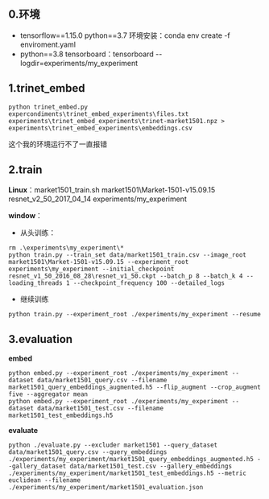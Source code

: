 ## 0.环境

- tensorflow==1.15.0
  python==3.7
  环境安装：conda env create -f enviroment.yaml
- python==3.8
  tensorboard：tensorboard --logdir=experiments/my_experiment

## 1.trinet_embed

```
python trinet_embed.py expercondiments\trinet_embed_experiments\files.txt experiments\trinet_embed_experiments\trinet-market1501.npz > experiments\trinet_embed_experiments\embeddings.csv
```

这个我的环境运行不了一直报错

## 2.train

**Linux**：market1501_train.sh market1501\Market-1501-v15.09.15 resnet_v2_50_2017_04_14 experiments/my_experiment

**window**：

- 从头训练：

```
rm .\experiments\my_experiment\*
python train.py --train_set data/market1501_train.csv --image_root market1501\Market-1501-v15.09.15 --experiment_root experiments\my_experiment --initial_checkpoint resnet_v1_50_2016_08_28\resnet_v1_50.ckpt --batch_p 8 --batch_k 4 --loading_threads 1 --checkpoint_frequency 100 --detailed_logs
```

- 继续训练

```
python train.py --experiment_root ./experiments/my_experiment --resume
```

## 3.evaluation

**embed**

```
python embed.py --experiment_root ./experiments/my_experiment --dataset data/market1501_query.csv --filename market1501_query_embeddings_augmented.h5 --flip_augment --crop_augment five --aggregator mean
python embed.py --experiment_root ./experiments/my_experiment --dataset data/market1501_test.csv --filename market1501_test_embeddings.h5
```

**evaluate**

```
python ./evaluate.py --excluder market1501 --query_dataset data/market1501_query.csv --query_embeddings ./experiments/my_experiment/market1501_query_embeddings_augmented.h5 --gallery_dataset data/market1501_test.csv --gallery_embeddings ./experiments/my_experiment/market1501_test_embeddings.h5 --metric euclidean --filename ./experiments/my_experiment/market1501_evaluation.json
```
